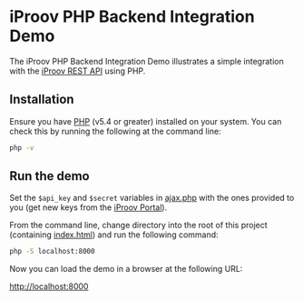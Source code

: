 # iProov PHP Backend Integration Demo

The iProov PHP Backend Integration Demo illustrates a simple integration with the [iProov REST API](https://secure.iproov.me/docs.html) using PHP.

## Installation
Ensure you have [PHP](http://php.net) (v5.4 or greater) installed on your system. You can check this by running the following at the command line:

```bash
php -v
```

## Run the demo

Set the `$api_key` and `$secret` variables in [ajax.php](./ajax.php) with the ones provided to you (get new keys from the [iProov Portal](https://www.iproov.net)).

From the command line, change directory into the root of this project (containing [index.html](../index.html)) and run the following command:

```bash
php -S localhost:8000
```

Now you can load the demo in a browser at the following URL:

[http://localhost:8000](http://localhost:8000)


